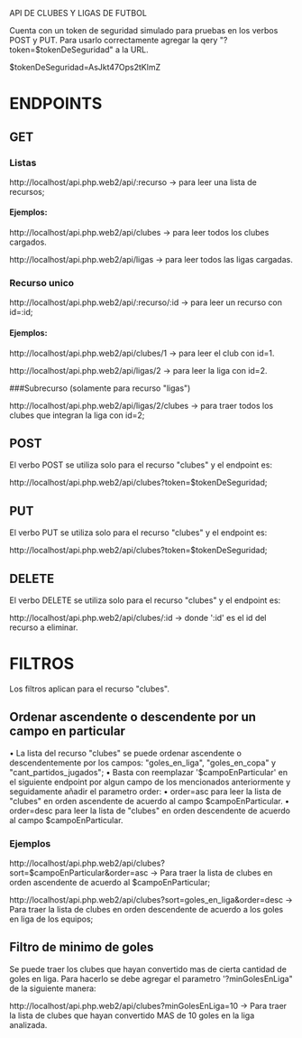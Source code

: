 API DE CLUBES Y LIGAS DE FUTBOL

Cuenta con un token de seguridad simulado para pruebas en los verbos POST y PUT. Para usarlo correctamente agregar la qery "?token=$tokenDeSeguridad" a la URL.

$tokenDeSeguridad=AsJkt47Ops2tKlmZ


# ENDPOINTS

## GET
### Listas

http://localhost/api.php.web2/api/:recurso -> para leer una lista de recursos;

#### Ejemplos:

http://localhost/api.php.web2/api/clubes -> para leer todos los clubes cargados.

http://localhost/api.php.web2/api/ligas -> para leer todos las ligas cargadas.

### Recurso unico
http://localhost/api.php.web2/api/:recurso/:id -> para leer un recurso con id=:id;

#### Ejemplos:

http://localhost/api.php.web2/api/clubes/1 -> para leer el club con id=1.

http://localhost/api.php.web2/api/ligas/2 -> para leer la liga con id=2.

###Subrecurso (solamente para recurso "ligas")

http://localhost/api.php.web2/api/ligas/2/clubes -> para traer todos los clubes que integran la liga con id=2;

## POST

El verbo POST se utiliza solo para el recurso "clubes" y el endpoint es:

http://localhost/api.php.web2/api/clubes?token=$tokenDeSeguridad;

## PUT

El verbo PUT se utiliza solo para el recurso "clubes" y el endpoint es:

http://localhost/api.php.web2/api/clubes?token=$tokenDeSeguridad;

## DELETE

El verbo DELETE se utiliza solo para el recurso "clubes" y el endpoint es:

http://localhost/api.php.web2/api/clubes/:id -> donde ':id' es el id del recurso a eliminar.

# FILTROS

Los filtros aplican para el recurso "clubes".

## Ordenar ascendente o descendente por un campo en particular

• La lista del recurso "clubes" se puede ordenar ascendente o descendentemente por los campos: "goles_en_liga", "goles_en_copa" y "cant_partidos_jugados";
• Basta con reemplazar '$campoEnParticular' en el siguiente endpoint por algun campo de los mencionados anteriormente y seguidamente
  añadir el parametro order:
    • order=asc para leer la lista de "clubes" en orden ascendente de acuerdo al campo $campoEnParticular.
    • order=desc para leer la lista de "clubes" en orden descendente de acuerdo al campo $campoEnParticular.

### Ejemplos

http://localhost/api.php.web2/api/clubes?sort=$campoEnParticular&order=asc -> Para traer la lista de clubes en orden ascendente de acuerdo al $campoEnParticular;

http://localhost/api.php.web2/api/clubes?sort=goles_en_liga&order=desc -> Para traer la lista de clubes en orden descendente de acuerdo a los goles en liga de los equipos;

## Filtro de minimo de goles

Se puede traer los clubes que hayan convertido mas de cierta cantidad de goles en liga. Para hacerlo se debe agregar el parametro '?minGolesEnLiga" de la siguiente manera:

http://localhost/api.php.web2/api/clubes?minGolesEnLiga=10 -> Para traer la lista de clubes que hayan convertido MAS de 10 goles en la liga analizada.










